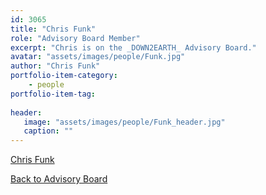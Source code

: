 ```yaml
---
id: 3065
title: "Chris Funk"
role: "Advisory Board Member"
excerpt: "Chris is on the _DOWN2EARTH_ Advisory Board."
avatar: "assets/images/people/Funk.jpg"
author: "Chris Funk"
portfolio-item-category:
    - people
portfolio-item-tag:
    
header:
   image: "assets/images/people/Funk_header.jpg"
   caption: ""
---
```


[Chris Funk](https://www.chc.ucsb.edu/people/chris-funk) 

[Back to Advisory Board](/advisory_board/)